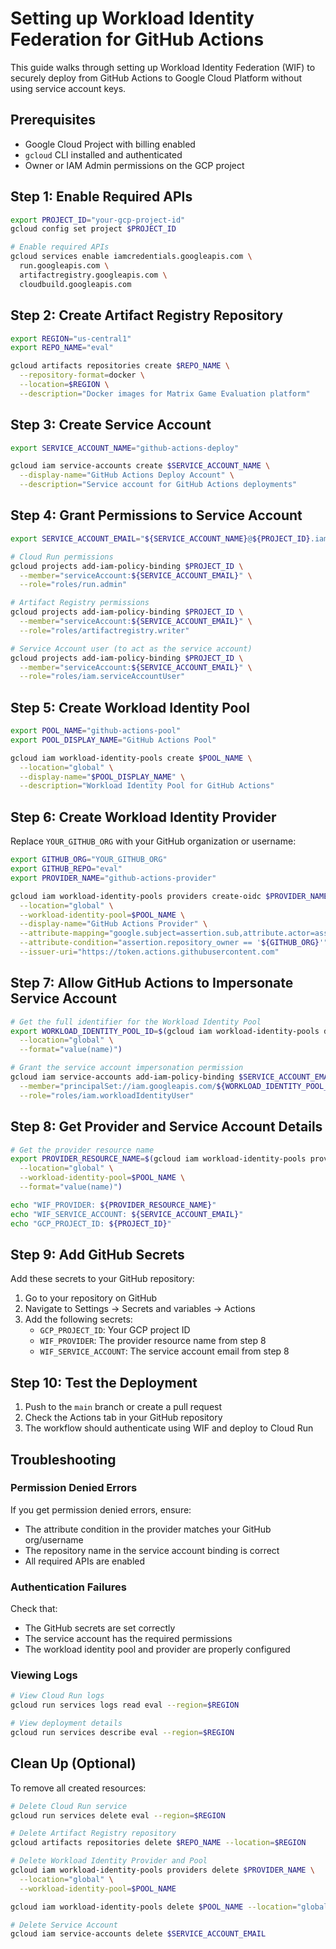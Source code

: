 # Setting up Workload Identity Federation for GitHub Actions

This guide walks through setting up Workload Identity Federation (WIF) to securely deploy from GitHub Actions to Google Cloud Platform without using service account keys.

## Prerequisites

- Google Cloud Project with billing enabled
- `gcloud` CLI installed and authenticated
- Owner or IAM Admin permissions on the GCP project

## Step 1: Enable Required APIs

```bash
export PROJECT_ID="your-gcp-project-id"
gcloud config set project $PROJECT_ID

# Enable required APIs
gcloud services enable iamcredentials.googleapis.com \
  run.googleapis.com \
  artifactregistry.googleapis.com \
  cloudbuild.googleapis.com
```

## Step 2: Create Artifact Registry Repository

```bash
export REGION="us-central1"
export REPO_NAME="eval"

gcloud artifacts repositories create $REPO_NAME \
  --repository-format=docker \
  --location=$REGION \
  --description="Docker images for Matrix Game Evaluation platform"
```

## Step 3: Create Service Account

```bash
export SERVICE_ACCOUNT_NAME="github-actions-deploy"

gcloud iam service-accounts create $SERVICE_ACCOUNT_NAME \
  --display-name="GitHub Actions Deploy Account" \
  --description="Service account for GitHub Actions deployments"
```

## Step 4: Grant Permissions to Service Account

```bash
export SERVICE_ACCOUNT_EMAIL="${SERVICE_ACCOUNT_NAME}@${PROJECT_ID}.iam.gserviceaccount.com"

# Cloud Run permissions
gcloud projects add-iam-policy-binding $PROJECT_ID \
  --member="serviceAccount:${SERVICE_ACCOUNT_EMAIL}" \
  --role="roles/run.admin"

# Artifact Registry permissions
gcloud projects add-iam-policy-binding $PROJECT_ID \
  --member="serviceAccount:${SERVICE_ACCOUNT_EMAIL}" \
  --role="roles/artifactregistry.writer"

# Service Account user (to act as the service account)
gcloud projects add-iam-policy-binding $PROJECT_ID \
  --member="serviceAccount:${SERVICE_ACCOUNT_EMAIL}" \
  --role="roles/iam.serviceAccountUser"
```

## Step 5: Create Workload Identity Pool

```bash
export POOL_NAME="github-actions-pool"
export POOL_DISPLAY_NAME="GitHub Actions Pool"

gcloud iam workload-identity-pools create $POOL_NAME \
  --location="global" \
  --display-name="$POOL_DISPLAY_NAME" \
  --description="Workload Identity Pool for GitHub Actions"
```

## Step 6: Create Workload Identity Provider

Replace `YOUR_GITHUB_ORG` with your GitHub organization or username:

```bash
export GITHUB_ORG="YOUR_GITHUB_ORG"
export GITHUB_REPO="eval"
export PROVIDER_NAME="github-actions-provider"

gcloud iam workload-identity-pools providers create-oidc $PROVIDER_NAME \
  --location="global" \
  --workload-identity-pool=$POOL_NAME \
  --display-name="GitHub Actions Provider" \
  --attribute-mapping="google.subject=assertion.sub,attribute.actor=assertion.actor,attribute.repository=assertion.repository,attribute.repository_owner=assertion.repository_owner" \
  --attribute-condition="assertion.repository_owner == '${GITHUB_ORG}'" \
  --issuer-uri="https://token.actions.githubusercontent.com"
```

## Step 7: Allow GitHub Actions to Impersonate Service Account

```bash
# Get the full identifier for the Workload Identity Pool
export WORKLOAD_IDENTITY_POOL_ID=$(gcloud iam workload-identity-pools describe $POOL_NAME \
  --location="global" \
  --format="value(name)")

# Grant the service account impersonation permission
gcloud iam service-accounts add-iam-policy-binding $SERVICE_ACCOUNT_EMAIL \
  --member="principalSet://iam.googleapis.com/${WORKLOAD_IDENTITY_POOL_ID}/attribute.repository/${GITHUB_ORG}/${GITHUB_REPO}" \
  --role="roles/iam.workloadIdentityUser"
```

## Step 8: Get Provider and Service Account Details

```bash
# Get the provider resource name
export PROVIDER_RESOURCE_NAME=$(gcloud iam workload-identity-pools providers describe $PROVIDER_NAME \
  --location="global" \
  --workload-identity-pool=$POOL_NAME \
  --format="value(name)")

echo "WIF_PROVIDER: ${PROVIDER_RESOURCE_NAME}"
echo "WIF_SERVICE_ACCOUNT: ${SERVICE_ACCOUNT_EMAIL}"
echo "GCP_PROJECT_ID: ${PROJECT_ID}"
```

## Step 9: Add GitHub Secrets

Add these secrets to your GitHub repository:

1. Go to your repository on GitHub
2. Navigate to Settings → Secrets and variables → Actions
3. Add the following secrets:
   - `GCP_PROJECT_ID`: Your GCP project ID
   - `WIF_PROVIDER`: The provider resource name from step 8
   - `WIF_SERVICE_ACCOUNT`: The service account email from step 8

## Step 10: Test the Deployment

1. Push to the `main` branch or create a pull request
2. Check the Actions tab in your GitHub repository
3. The workflow should authenticate using WIF and deploy to Cloud Run

## Troubleshooting

### Permission Denied Errors

If you get permission denied errors, ensure:
- The attribute condition in the provider matches your GitHub org/username
- The repository name in the service account binding is correct
- All required APIs are enabled

### Authentication Failures

Check that:
- The GitHub secrets are set correctly
- The service account has the required permissions
- The workload identity pool and provider are properly configured

### Viewing Logs

```bash
# View Cloud Run logs
gcloud run services logs read eval --region=$REGION

# View deployment details
gcloud run services describe eval --region=$REGION
```

## Clean Up (Optional)

To remove all created resources:

```bash
# Delete Cloud Run service
gcloud run services delete eval --region=$REGION

# Delete Artifact Registry repository
gcloud artifacts repositories delete $REPO_NAME --location=$REGION

# Delete Workload Identity Provider and Pool
gcloud iam workload-identity-pools providers delete $PROVIDER_NAME \
  --location="global" \
  --workload-identity-pool=$POOL_NAME

gcloud iam workload-identity-pools delete $POOL_NAME --location="global"

# Delete Service Account
gcloud iam service-accounts delete $SERVICE_ACCOUNT_EMAIL
```